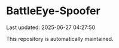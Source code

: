 # BattleEye-Spoofer

Last updated: 2025-06-27 04:27:50

This repository is automatically maintained.
